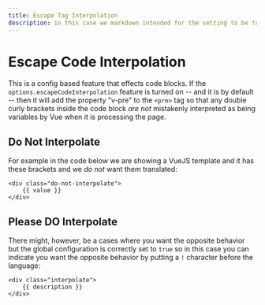 ```yaml
---
title: Escape Tag Interpolation
description: in this case we markdown intended for the setting to be turned off
---
```


# Escape Code Interpolation

This is a config based feature that effects code blocks. If the `options.escapeCodeInterpolation` feature is turned on -- and it is by default -- then it will add the property "v-pre" to the `<pre>` tag so that any double curly brackets inside the code block _are not_ mistakenly interpreted as being variables by Vue when it is processing the page.


## Do Not Interpolate

For example in the code below we are showing a VueJS template and it has these brackets and we _do not_ want them translated:

```!vue
<div class="do-not-interpolate">
    {{ value }}
</div>
```

## Please DO Interpolate

There might, however, be a cases where you want the opposite behavior but the global configuration is correctly set to `true` so in this case you can indicate you want the opposite behavior by putting a `!` character before the language:

```vue
<div class="interpolate">
    {{ description }}
</div>
```


